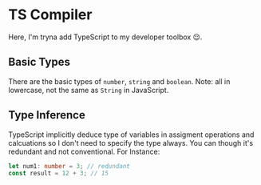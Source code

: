 # TS Compiler

Here, I'm tryna add TypeScript to my developer toolbox 😌.

## Basic Types

There are the basic types of `number`, `string` and `boolean`. Note: all in lowercase, not the same as `String` in JavaScript.

## Type Inference

TypeScript implicitly deduce type of variables in assigment operations and calcuations so I don't need to specify the type always. You can though it's redundant and not conventional.
For Instance:

```ts
let num1: number = 3; // redundant
const result = 12 + 3; // 15
```
